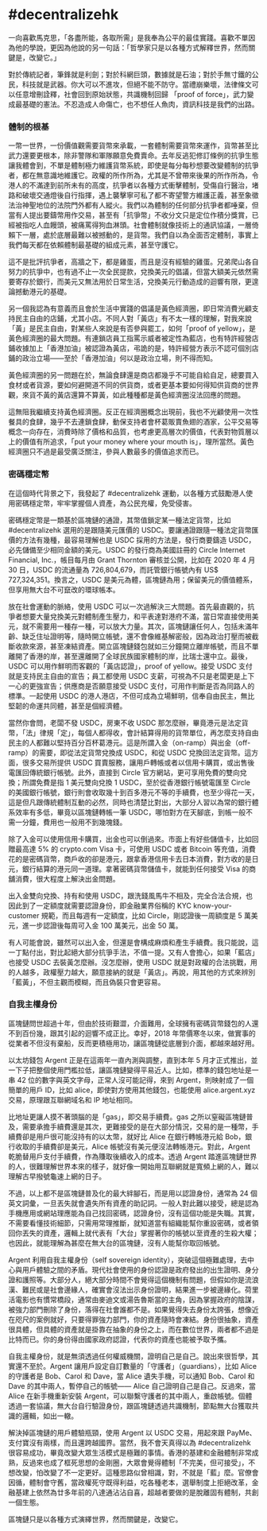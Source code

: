 # \#decentralizehk

一向喜歡馬克思，「各盡所能，各取所需」是我奉為公平的最佳實踐。喜歡不單因為他的學說，更因為他說的另一句話：「哲學家只是以各種方式解釋世界，然而關鍵是，改變它。」

對於傳統記者，筆鋒就是利劍；對於科網巨頭，數據就是石油；對於手無寸鐵的公民，科技就是武器。你大可以不進攻，但絕不能不防守。當禮崩樂壞，法律條文可以任意增刪詮釋，社會回到原始狀態，共識機制回歸 「proof of force」，武力變成最基礎的憲法。不忍造成人命傷亡，也不想任人魚肉，資訊科技是我們的出路。

### 體制的根基

一幣一世界，一份價值觀需要貨幣來承載，一套體制需要貨幣來運作，貨幣甚至比武力還要更根本，除非警隊和軍隊願意免費賣命。去年反逃犯修訂條例的抗爭生態讓我體會到，不單是體制極力維護貨幣系統，即使是每分每秒想要改變體制的抗爭者，都在無意識地維護它。政權的所作所為，尤其是不曾帶來後果的所作所為，令港人的不滿達到前所未有的高度，抗爭者以各種方式衝擊體制，受傷自行醫治，堵路和破壞交通燈後自行指揮，遇上襲擊寧可私了都不寄望警方維護正義，甚至象徵法治神聖地位的法院門外都有人縱火。我們以為體制的任何部分抗爭者都唾棄，但當有人提出要鑄幣用作交易，甚至有「抗爭幣」不收分文只是定位作積分獎賞，已經被指吃人血饅頭，被痛罵得狗血淋頭。社會體制就像技術上的通訊協議，一層倚賴下一層，處於底層最難以被撼動的，是貨幣。我們自以為全面否定體制，事實上我們每天都在依賴體制最基礎的組成元素，甚至守護它。

這不是批評抗爭者，高牆之下，都是雞蛋，而且是沒有經驗的雞蛋。兄弟爬山各自努力的抗爭中，也有過不止一次全民提款，兌換美元的倡議，但當大額美元依然需要寄存於銀行，而美元又無法用於日常生活，兌換美元行動造成的迴響有限，更遑論撼動港元的基礎。

另一個我認為有意義而且會於生活中實踐的倡議是黃色經濟圈，即日常消費光顧支持民主自由的店鋪，尤其小店。不同人對「黃店」有不太一樣的理解，對我來說「黃」是民主自由，對某些人來說是有否參與罷工，如何「proof of yellow」，是黃色經濟圈的最大問題。有連鎖店員工指罵示威者被定性為藍店，也有特許經營店鋪收據加上「香港加油」被認證為黃店，弔詭的是，特許經營方表示不認可個別店鋪的政治立場——至於「香港加油」何以是政治立場，則不得而知。

黃色經濟圈的另一問題在於，無論食肆還是商店都幾乎不可能自給自足，總要買入食材或者貨源，要如何避開道不同的供貨商，或者更基本要如何得知供貨商的世界觀，來貨不黃的黃店還算不算黃，如此種種都是黃色經濟圈沒法回應的問題。

這無阻我繼續支持黃色經濟圈。反正在經濟圈概念出現前，我也不光顧使用一次性餐具的食肆，幾乎不去連鎖食肆，動保支持者會杯葛販賣魚翅的酒家，公平交易等概念一向存在，消費時除了價格和品質，也考慮更高層次的價值，代表對物質層以上的價值有所追求，「put your money where your mouth is」，理所當然。黃色經濟圈只不過是最受廣泛關注，參與人數最多的價值追求而已。

### 密碼穩定幣

在這個時代背景之下，我發起了 \#decentralizehk 運動，以各種方式鼓勵港人使用密碼穩定幣，牢牢掌握個人資產，為公民充權，免受侵害。

密碼穩定幣是一類基於區塊鏈的通證，其幣值鎖定某一種法定貨幣，比如 \#decentralizehk 選用的是跟隨美元匯價的 USDC。要讓通證跟隨一種法定貨幣匯價的方法有幾種，最容易理解也是 USDC 採用的方法是，發行商要鑄造 USDC，必先儲備至少相同金額的美元。USDC 的發行商為美國註冊的 Circle Internet Financial, Inc.，帳目每月由 Grant Thornton 審核並公開，比如在 2020 年 4 月 30 日，USDC 的流通量為 726,804,679，而託管銀行帳號內有 US$ 727,324,351。換言之，USDC 是美元為體，區塊鏈為用；保留美元的價值體系，但享用無大台不可竄改的環球帳本。

放在社會運動的脈絡，使用 USDC 可以一次過解決三大問題。首先最直觀的，抗爭者想要大量兌換美元對體制產生壓力，和平表達對港府不滿，當日常直接使用美元，就不需要用一種存一種，可以放大力量。其次，區塊鏈讓任何人，包括未滿年齡、缺乏住址證明等，隨時開立帳號，還不會像維基解密般，因為政治打壓而被截斷收款來源，甚至凍結資產。開立區塊鏈錢包就如三分鐘開立離岸帳號，而且不單離開了香港的岸，甚至還離開了全球民族國家體制的岸，比瑞士還中立。最後，USDC 可以用作鮮明而客觀的「黃店認證」，proof of yellow。接受 USDC 支付就是支持民主自由的宣告；員工都使用 USDC 支薪，可視為不只是老闆更是上下一心的更強宣告；供應商是否願意接受 USDC 支付，可用作判斷是否為同路人的標準。一起使用 USDC 的港人港店，不但可成為立場鮮明，信奉自由民主，無比堅韌的命運共同體，甚至是個經濟體。

當然你會問，老闆不發 USDC，房東不收 USDC 那怎麼辦，畢竟港元是法定貨幣，「法」律規「定」，每個人都得收，會計結算得用的貨幣單位，再怎麼支持自由民主的人都難以堅持百分百杯葛港元。這是所謂入金（on-ramp）與出金（off-ramp）的需要，即從法定貨幣兌換成 USDC，和從 USDC 兌換回法定貨幣。這方面，很多交易所提供 USDC 買賣服務，讓用戶轉帳或者以信用卡購買，或出售後電匯回傳統銀行帳號。此外，直接到 Circle 官方網站，更可享用免費的雙向兌換；所謂免費是指 1 美元雙向兌換 1 USDC，至於從香港銀行帳號電匯至 Circle 的美國銀行帳號，銀行則會收取幾十到百多港元不等的手續費，也至少得花一天，這是但凡跟傳統體制互動的必然，同時也清楚比對出，大部分人習以為常的銀行體系效率有多低，畢竟以區塊鏈轉帳一筆 USDC，哪怕對方在天腳底，到帳一般不需一分鐘，費用也一般用不到幾塊錢。

除了入金可以使用信用卡購買，出金也可以倒過來。市面上有好些儲值卡，比如回贈最高達 5% 的 crypto.com Visa 卡，可使用 USDC 或者 Bitcoin 等充值，消費花的是密碼貨幣，商戶收的卻是港元，跟拿香港信用卡去日本消費，對方收的是日元，銀行結算的港元同一道理。拿著密碼貨幣儲值卡，就能到任何接受 Visa 的商舖消費，很大程度上解決出金問題。

出入金雙向兌換、持有和使用 USDC，跟洗錢風馬牛不相及，完全合法合規，也因此到了一定額度就需要認證身份，即金融業界俗稱的 KYC know-your-customer 規範，而且每週有一定額度，比如 Circle，剛認證後一周額度是 5 萬美元，進一步認證後每周可入金 100 萬美元，出金 50 萬。

有人可能會說，雖然可以出入金，但還是會構成麻煩和產生手續費。我只能說，這一丁點付出，對比起絕大部分抗爭手法，不值一提。又有人會擔心，如果「藍店」也接受 USDC 去裝黃怎麼辦。沒怎麼辦，使用 USDC 就是對政權的合法挑戰，用的人越多，政權壓力越大，願意接納的就是「黃店」。再說，用其他的方式來辨別「藍黃」，不但主觀而模糊，而且偽裝只會更容易。

### 自我主權身份

區塊鏈問世超過十年，但由於技術艱澀，介面難用，全球擁有密碼貨幣錢包的人還不到百份幾，跟其引起的迴響不成正比。幸好，2018 年幣價寒冬以來，做實事的從業者不但沒有棄船，反而更積極用功，讓區塊鏈從底層到介面，都越來越好用。

以太坊錢包 Argent 正是在這兩年一直內測與調整，直到本年 5 月才正式推出，並一下子把整個使用門檻拉低，讓區塊鏈變得平易近人。比如，標準的錢包地址是一串 42 位的數字與英文字母，正常人沒可能記得，來到 Argent，則映射成了一個簡單的用戶 ID，比如 alice，即使對方使用其他錢包，也能使用 alice.argent.xyz 交易，原理跟互聯網域名和 IP 地址相同。

比地址更讓人摸不著頭腦的是「gas」，即交易手續費。gas 之所以窒礙區塊鏈普及，需要承擔手續費還是其次，更難接受的是在大部分情況，交易的是一種幣，手續費卻是用戶很可能沒持有的以太幣，就好比 Alice 在銀行轉帳港元給 Bob，銀行收取的手續費卻是美元，Alice 帳號沒有美元便沒法轉帳港元。對此，Argent 乾脆替用戶支付手續費，作為賺取後續收入的成本。透過 Argent 踏進區塊鏈世界的人，很難理解世界本來的樣子，就好像一開始用互聯網就是寬頻上網的人，難以理解古早撥號龜速上網的日子。

不過，以上都不是區塊鏈普及化的最大絆腳石，而是用以認證身份，通常為 24 個英文詞彙，一旦丟失就會遺失所有資產的助記詞。一般人對此難以接受，總是認為手機應用或網站理應能為自己找回密碼，認證身份，沒有這個功能是失職。其實，不需要看懂技術細節，只需用常理推斷，就知道當有組織能幫你重設密碼，或者領回你丟失的資產，邏輯上就代表有「大台」掌握著你的帳號以至資產的生殺大權；也因此，就能理解為甚麼在無大台的區塊鏈，沒有人能幫你取回帳號。

Argent 利用自我主權身份（self sovereign identity），突破這個極難處理，去中心與用戶體驗之間的矛盾。現代社會使用的身份認證是政府發出的出生證明、身分證和護照等。大部分人，絕大部分時間不會覺得這個機制有問題，但假如你是流浪漢、難民或是社會邊緣人，確實會沒法出示身份證明，結果進一步被邊緣化。荷里活電影也有慣常橋段，通常由麥迪文或湯告魯斯當的主角，因為掌握政府的陰謀，被強力部門刪除了身份，落得在社會誰都不是。如果覺得失去身份太誇張，想像近在咫尺的案例就好，只要得罪強力部門，你的資產隨時會凍結。身份很抽象，資產很具體，但具體的資產就是掛靠在抽象的身份之上，而在數位世界，兩者都不過是比特而已。你的身份得由國家政府認證，代表你的資產也能被予取予攜。

自我主權身份，就是無須透過任何權威機關，證明自己是自己。說出來很哲學，其實還不至於。Argent 讓用戶設定自訂數量的「守護者」（guardians），比如 Alice 的守護者是 Bob、Carol 和 Dave，當 Alice 遺失手機，可以通知 Bob、Carol 和 Dave 的其中兩人，暫停自己的帳號—— Alice 自己證明自己是自己。反過來，當 Alice 在新手機重新安裝 Argent，可以聯繫守護者的其中兩人，重啟帳號。個體透過一套協議，無大台自行驗證身份，跟區塊鏈透過共識機制，節點無大台獲取共識的邏輯，如出一轍。

解決掉區塊鏈的用戶體驗瓶頸，使用 Argent 以 USDC 交易，用起來跟 PayMe、支付寶沒有兩樣，而且還跨越國界。當然，我不會天真得以為 \#decentralizehk 很容易成功，畢竟改變大眾生活模式是極難的事情。香港的基建和金融體制非常成熟，反過來也成了框死思想的金剛圈，大眾會覺得體制「不完美，但可接受」，不想改變，怕改變了不一定更好。這種思路似曾相識，對，不就是「藍」麼。官僚會因循，體制會守舊，當政權死守既得利益，吃各種老本，選舉制度上拒絕改革，金融基建上依然為廿多年前的八達通沾沾自喜，超越者要做的是脫離固有體制，共創一個生態。

區塊鏈只是以各種方式演繹世界，然而關鍵是，改變它。



